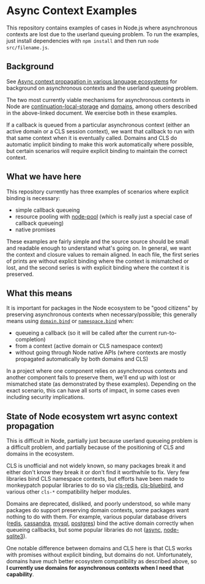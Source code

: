 # Async Context Examples

This repository contains examples of cases in Node.js where asynchronous contexts are lost due to the userland queuing problem. To run the examples, just install dependencies with `npm install` and then run `node src/filename.js`.

## Background
See [Async context propagation in various language ecosystems](https://docs.google.com/document/d/1tlQ0R6wQFGqCS5KeIw0ddoLbaSYx6aU7vyXOkv-wvlM/edit) for background on asynchronous contexts and the userland queueing problem.

The two most currently viable mechanisms for asynchronous contexts in Node are [continuation-local-storage](https://github.com/othiym23/node-continuation-local-storage) and [domains](https://nodejs.org/api/domain.html), among others described in the above-linked document. We exercise both in these examples.

If a callback is queued from a particular asynchronous context (either an active domain or a CLS session context), we want that callback to run with that same context when it is eventually called. Domains and CLS do automatic implicit binding to make this work automatically where possible, but certain scenarios will require explicit binding to maintain the correct context.

## What we have here
This repository currently has three examples of scenarios where explicit binding is necessary:
- simple callback queueing
- resource pooling with [node-pool](https://github.com/coopernurse/node-pool) (which is really just a special case of callback queueing)
- native promises

These examples are fairly simple and the source source should be small and readable enough to understand what's going on. In general, we want the context and closure values to remain aligned. In each file, the first series of prints are without explicit binding where the context is mismatched or lost, and the second series is with explicit binding where the context it is preserved.

## What this means
It is important for packages in the Node ecosystem to be "good citizens" by preserving asynchronous contexts when necessary/possible; this generally means using [`domain.bind`](https://nodejs.org/api/domain.html#domain_domain_bind_callback) or [`namespace.bind`](https://github.com/othiym23/node-continuation-local-storage#namespacebindcallback-context) when:
- queueing a callback (so it will be called after the current run-to-completion)
- from a context (active domain or CLS namespace context)
- without going through Node native APIs (where contexts are mostly propagated automatically by both domains and CLS)

In a project where one component relies on asynchronous contexts and another component fails to preserve them, we'll end up with lost or mismatched state (as demonstrated by these examples). Depending on the exact scenario, this can have all sorts of impact, in some cases even including security implications.

## State of Node ecosystem wrt async context propagation
This is difficult in Node, partially just because userland queueing problem is a difficult problem, and partially because of the positioning of CLS and domains in the ecosystem.

CLS is unofficial and not widely known, so many packages break it and either don't know they break it or don't find it worthwhile to fix. Very few libraries bind CLS namespace contexts, but efforts have been made to monkeypatch popular libraries to do so via [cls-redis](https://github.com/othiym23/cls-redis), [cls-bluebird](https://github.com/TimBeyer/cls-bluebird), and various other `cls-*` compatibility helper modules.

Domains are deprecated, disliked, and poorly understood, so while many packages do support preserving domain contexts, some packages want nothing to do with them. For example, various popular database drivers ([redis](https://github.com/NodeRedis/node_redis/blob/ff9b727609ea125919828f7373e40082fd432eec/index.js#L877), [cassandra](https://github.com/datastax/nodejs-driver/blob/884535fcc50539db786712fda85d6b97c40909c6/lib/utils.js#L248), [mysql](https://github.com/mysqljs/mysql/blob/2aa8b6c8ea2eb93d4d2afa42920362b707e39aed/lib/Connection.js#L25), [postgres](https://github.com/brianc/node-postgres/pull/531)) bind the active domain correctly when queueing callbacks, but some popular libraries do not ([async](https://github.com/caolan/async/pull/999), [node-sqlite3](https://github.com/mapbox/node-sqlite3/pull/258)).

One notable difference between domains and CLS here is that CLS works with promises without explicit binding, but domains do not. Unfortunately, domains have much better ecosystem compatibility as described above, so **I currently use domains for asynchronous contexts when I need that capability**.
